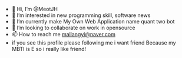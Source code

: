 - 👋 Hi, I’m @MeotJH
- 👀 I’m interested in new programming skill, software news
- 🌱 I’m currently make My Own Web Application name quant two bot
- 💞️ I’m looking to collaborate on work in opensource
- 📫 How to reach me mallangyi@naver.com
- if you see this profile please following me i want friend Because my MBTI is E so i really like friend!

<!---
MeotJH/MeotJH is a ✨ special ✨ repository because its `README.md` (this file) appears on your GitHub profile.
You can click the Preview link to take a look at your changes.
--->
